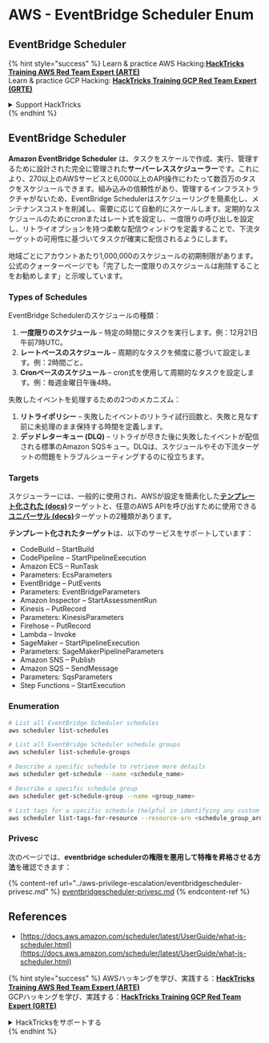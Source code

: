 # AWS - EventBridge Scheduler Enum

## EventBridge Scheduler

{% hint style="success" %}
Learn & practice AWS Hacking:<img src="../../../.gitbook/assets/image (1) (1) (1) (1).png" alt="" data-size="line">[**HackTricks Training AWS Red Team Expert (ARTE)**](https://training.hacktricks.xyz/courses/arte)<img src="../../../.gitbook/assets/image (1) (1) (1) (1).png" alt="" data-size="line">\
Learn & practice GCP Hacking: <img src="../../../.gitbook/assets/image (2) (1).png" alt="" data-size="line">[**HackTricks Training GCP Red Team Expert (GRTE)**<img src="../../../.gitbook/assets/image (2) (1).png" alt="" data-size="line">](https://training.hacktricks.xyz/courses/grte)

<details>

<summary>Support HackTricks</summary>

* Check the [**subscription plans**](https://github.com/sponsors/carlospolop)!
* **Join the** 💬 [**Discord group**](https://discord.gg/hRep4RUj7f) or the [**telegram group**](https://t.me/peass) or **follow** us on **Twitter** 🐦 [**@hacktricks\_live**](https://twitter.com/hacktricks_live)**.**
* **Share hacking tricks by submitting PRs to the** [**HackTricks**](https://github.com/carlospolop/hacktricks) and [**HackTricks Cloud**](https://github.com/carlospolop/hacktricks-cloud) github repos.

</details>
{% endhint %}

## EventBridge Scheduler

**Amazon EventBridge Scheduler** は、タスクをスケールで作成、実行、管理するために設計された完全に管理された**サーバーレススケジューラー**です。これにより、270以上のAWSサービスと6,000以上のAPI操作にわたって数百万のタスクをスケジュールできます。組み込みの信頼性があり、管理するインフラストラクチャがないため、EventBridge Schedulerはスケジューリングを簡素化し、メンテナンスコストを削減し、需要に応じて自動的にスケールします。定期的なスケジュールのためにcronまたはレート式を設定し、一度限りの呼び出しを設定し、リトライオプションを持つ柔軟な配信ウィンドウを定義することで、下流ターゲットの可用性に基づいてタスクが確実に配信されるようにします。

地域ごとにアカウントあたり1,000,000のスケジュールの初期制限があります。公式のクォーターページでも「完了した一度限りのスケジュールは削除することをお勧めします」と示唆しています。&#x20;

### Types of Schedules

EventBridge Schedulerのスケジュールの種類：

1. **一度限りのスケジュール** – 特定の時間にタスクを実行します。例：12月21日午前7時UTC。
2. **レートベースのスケジュール** – 周期的なタスクを頻度に基づいて設定します。例：2時間ごと。
3. **Cronベースのスケジュール** – cron式を使用して周期的なタスクを設定します。例：毎週金曜日午後4時。

失敗したイベントを処理するための2つのメカニズム：

1. **リトライポリシー** – 失敗したイベントのリトライ試行回数と、失敗と見なす前に未処理のまま保持する時間を定義します。
2. **デッドレターキュー (DLQ)** – リトライが尽きた後に失敗したイベントが配信される標準のAmazon SQSキュー。DLQは、スケジュールやその下流ターゲットの問題をトラブルシューティングするのに役立ちます。

### Targets

スケジューラーには、一般的に使用され、AWSが設定を簡素化した[**テンプレート化された (docs)**](https://docs.aws.amazon.com/scheduler/latest/UserGuide/managing-targets-templated.html)ターゲットと、任意のAWS APIを呼び出すために使用できる[**ユニバーサル (docs)**](https://docs.aws.amazon.com/scheduler/latest/UserGuide/managing-targets-universal.html)ターゲットの2種類があります。

**テンプレート化されたターゲット**は、以下のサービスをサポートしています：

* CodeBuild – StartBuild
* CodePipeline – StartPipelineExecution
* Amazon ECS – RunTask
* Parameters: EcsParameters
* EventBridge – PutEvents
* Parameters: EventBridgeParameters
* Amazon Inspector – StartAssessmentRun
* Kinesis – PutRecord
* Parameters: KinesisParameters
* Firehose – PutRecord
* Lambda – Invoke
* SageMaker – StartPipelineExecution
* Parameters: SageMakerPipelineParameters
* Amazon SNS – Publish
* Amazon SQS – SendMessage
* Parameters: SqsParameters
* Step Functions – StartExecution

### Enumeration
```bash
# List all EventBridge Scheduler schedules
aws scheduler list-schedules

# List all EventBridge Scheduler schedule groups
aws scheduler list-schedule-groups

# Describe a specific schedule to retrieve more details
aws scheduler get-schedule --name <schedule_name>

# Describe a specific schedule group
aws scheduler get-schedule-group --name <group_name>

# List tags for a specific schedule (helpful in identifying any custom tags or permissions)
aws scheduler list-tags-for-resource --resource-arn <schedule_group_arn>
```
### Privesc

次のページでは、**eventbridge schedulerの権限を悪用して特権を昇格させる方法**を確認できます：

{% content-ref url="../aws-privilege-escalation/eventbridgescheduler-privesc.md" %}
[eventbridgescheduler-privesc.md](../aws-privilege-escalation/eventbridgescheduler-privesc.md)
{% endcontent-ref %}

## References

* [https://docs.aws.amazon.com/scheduler/latest/UserGuide/what-is-scheduler.html](https://docs.aws.amazon.com/scheduler/latest/UserGuide/what-is-scheduler.html)

{% hint style="success" %}
AWSハッキングを学び、実践する：<img src="../../../.gitbook/assets/image (1) (1) (1) (1).png" alt="" data-size="line">[**HackTricks Training AWS Red Team Expert (ARTE)**](https://training.hacktricks.xyz/courses/arte)<img src="../../../.gitbook/assets/image (1) (1) (1) (1).png" alt="" data-size="line">\
GCPハッキングを学び、実践する：<img src="../../../.gitbook/assets/image (2) (1).png" alt="" data-size="line">[**HackTricks Training GCP Red Team Expert (GRTE)**<img src="../../../.gitbook/assets/image (2) (1).png" alt="" data-size="line">](https://training.hacktricks.xyz/courses/grte)

<details>

<summary>HackTricksをサポートする</summary>

* [**サブスクリプションプラン**](https://github.com/sponsors/carlospolop)を確認してください！
* **💬 [**Discordグループ**](https://discord.gg/hRep4RUj7f)または[**Telegramグループ**](https://t.me/peass)に参加するか、**Twitter** 🐦 [**@hacktricks\_live**](https://twitter.com/hacktricks_live)**をフォローしてください。**
* **[**HackTricks**](https://github.com/carlospolop/hacktricks)および[**HackTricks Cloud**](https://github.com/carlospolop/hacktricks-cloud)のGitHubリポジトリにPRを提出してハッキングトリックを共有してください。**

</details>
{% endhint %}

